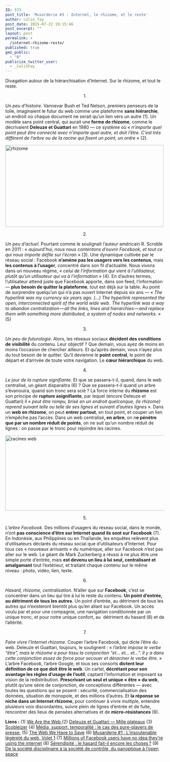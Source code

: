 ```yaml
---
ID: 573
post_title: 'Musarderie #3 : Internet, le rhizome, et le reste'
author: colin_fay
post_date: 2015-07-22 19:15:46
post_excerpt: ""
layout: post
permalink: >
  /internet-rhizome-reste/
published: true
geo_public:
  - "0"
publicize_twitter_user:
  - _ColinFay
---
```

Divagation autour de la hiérarchisation d’Internet. Sur le rhizome, et tout le reste.

<!--more-->
<p style="text-align: center;">1.</p>
<em>Un peu d’histoire</em>. Vannevar Bush et Ted Nelson, premiers penseurs de la toile, imaginaient le futur du web comme une plateforme <strong>sans hiérarchie</strong>, un endroit où chaque document ne serait qu’un lien vers un autre (1). Un modèle sans point central, qui aurait une<strong> forme de rhizome</strong>, comme le décrivaient <strong>Deleuze et Guattari</strong> en 1980 — ce système où «<em> n’importe quel point peut être connecté avec n’importe quel autre, et doit l’être. C’est très différent de l’arbre ou de la racine qui fixent un point, un ordre</em> » (2).

<a href="http://cf.data-bzh.fr/wp-content/uploads/2015/07/rhizome.jpg"><img class="aligncenter size-full wp-image-575" src="http://cf.data-bzh.fr/wp-content/uploads/2015/07/rhizome.jpg" alt="rhizome" width="500" height="259" /></a>
<p style="text-align: center;">2.</p>
<em>Un peu d’actuel</em>. Pourtant comme le soulignait l’auteur américain R. Scroble en 2011 : « <i>aujourd’hui, nous nous contentons d’ouvrir Facebook, et tout ce qui nous importe défile sur l’écran</i> » (3). Une dynamique cultivée par le réseau social : Facebook <strong>n’amène pas les usagers vers les contenus</strong>, mais <strong>les contenus à l’usager</strong>, concentré dans son fil d’actualité. Nous vivons dans un nouveau régime, « <em>celui de l’information qui vient à l’utilisateur, plutôt qu’un utilisateur qui va à l’information</em> » (4). En d’autres termes, l’utilisateur attend juste que Facebook apporte, dans son feed, l’information — <strong>plus besoin de quitter la plateforme</strong>, tout est déjà sur la table. Au point de surprendre quelqu’un qui n’a pas ouvert Internet depuis six ans — « <em>The hyperlink was my currency six years ago. (...) The hyperlink represented the open, interconnected spirit of the world wide web . The hyperlink was a way to abandon centralization — all the links, lines and hierarchies — and replace them with something more distributed, a system of nodes and networks.</em> » (5)
<p style="text-align: center;">3.</p>
<em>Un peu de futurologie</em>. Alors, les réseaux sociaux <strong>décident des conditions de visibilité</strong> du contenu. Leur objectif ? Que demain, vous ayez de moins en moins l’occasion de chercher ailleurs. Et qu’après demain, vous n’ayez plus du tout besoin de le quitter. Qu’il devienne le <strong>point</strong> <strong>central</strong>, le point de départ et d’arrivée de toute votre navigation. Le <strong>cœur hiérarchique</strong> du web.
<p style="text-align: center;">4.</p>
<em>Le jour de la rupture signifiante</em>. Et que se passera-t-il, quand, dans le web centralisé, un géant disparaitra (6) ? Que se passera-t-il quand un arbre s’évanouira, quand son tronc sera scié ? La force interne du <strong>rhizome</strong> est son principe de <strong>rupture asignifiante</strong>, par lequel (encore Deleuze et Guattari) il « <em>peut être rompu, brisé en un endroit quelconque, (le rhizome) reprend suivant telle ou telle de ses lignes et suivant d’autres lignes</em> ». Dans un <strong>web en rhizome</strong>, on peut <strong>entrer partout</strong>, en tout point, et couper un lien n’empêche pas l’accès. Dans un web centralisé<strong>, en arbre</strong>, on n<strong>e pénètre que par un nombre réduit de points</strong>, on ne suit qu’un nombre réduit de lignes : on passe par le tronc pour rejoindre les racines.

<a href="http://cf.data-bzh.fr/wp-content/uploads/2015/07/racines.jpg"><img class="aligncenter size-full wp-image-583" src="http://cf.data-bzh.fr/wp-content/uploads/2015/07/racines.jpg" alt="racines web" width="640" height="238" /></a>
<p style="text-align: center;">5.</p>
<em>L’arbre Facebook</em>. Des millions d’usagers du réseau social, dans le monde, n’ont <strong>pas conscience d’être sur Internet quand ils sont sur Facebook</strong> (7). En Indonésie, aux Philippines ou en Thaïlande, les enquêtes relèvent plus d’utilisateurs déclarés du réseau social que d’utilisateurs d’Internet. Pour tous ces « nouveaux arrivants » du numérique, aller sur Facebook n’est pas aller sur le web. Le géant de Mark Zuckerberg a réussi à ne plus être une simple porte d’entrée, mais <strong>est devenu un lieu à lui seul, centralisant et amalgamant</strong> tout l’extérieur, et traitant chaque contenu sur le même niveau : photo, vidéo, lien, texte.
<p style="text-align: center;">6.</p>
<em>Hasard, rhizome, centralisation</em>. N’aller que sur <strong>Facebook</strong>, c’est se concentrer dans un lieu qui tire à lui le reste du contenu. <strong>Un point d’entrée, au détriment de tous les autres</strong>. Un point d’entrée, au détriment de tous les autres qui n’existeront bientôt plus qu’en allant sur Facebook. Un accès voulu par et pour une compagnie, une navigation conditionnée par un unique tronc, et pour notre unique confort, au  détriment du hasard (8) et de l’altérité.
<p style="text-align: center;">7.</p>
<em>Faire vivre l’Internet rhizome. </em>Couper l’arbre Facebook, qui dicte l’être du web. Deleuze et Guattari, toujours, le soulignent : « <em>l’arbre impose le verbe “être”, mais le rhizome a pour tissu la conjonction “et... et... et...”. Il y a dans cette conjonction assez de force pour secouer et déraciner le verbe être</em>. » L’arbre Facebook, l’arbre Google, et tous ses consorts <strong>dictent leur définition de ce que doit être le web</strong>. Un cartel, <strong>décrétant pour son avantage les règles d’usage de l’outil</strong>, captant l’information et imposant sa vision de la redistribution. <strong>Prescrivant un seul et unique « être » du web</strong>, plutôt qu’une série de conjonction, de conceptions différentes — avec toutes les questions qui se posent : sécurité, commercialisation des données, situation de monopole, et des millions d’autres. Et <strong>la réponse se niche dans un Internet rhizome</strong>, pour continuer à vivre multiple, entendre plusieurs voix discordantes, suivre plein de lignes d’entrée et de fuite, rencontrer des lieux de pensées alternatives et de <strong>micro-résistances</strong> (9).

<strong>Liens :</strong>
(1) <a href="http://archive.wired.com/wired/archive/13.08/tech_pr.html" target="_blank">We Are the Web </a>
(2) <a href="http://2007.updatepixels.net/2007/2007/hyper/rhizome.pdf" target="_blank">Deleuze et Guattari — Mille plateaux</a>
(3) <a href="http://scobleizer.com/" target="_blank">Scobleizer</a>
(4) <a href="http://dumas.ccsd.cnrs.fr/dumas-01130211/document" target="_blank">Média, support, temporalité : le cas des pure-players de presse.</a>
(5) <a href="https://medium.com/matter/the-web-we-have-to-save-2eb1fe15a426" target="_blank">The Web We Have to Save</a>
(6) <a href="http://colinfay.me/2015/07/13/legerete-web-volet-1/" target="_blank">Musarderie #1 : L’insoutenable légèreté du web, Volet 1</a>
(7) <a href="http://qz.com/333313/milliions-of-facebook-users-have-no-idea-theyre-using-the-internet/" target="_blank">Millions of Facebook users have no idea they’re using the internet</a>
(8) <a href="http://www.oeil-au-carre.fr/le-blog/2015/03/16/serendipite-hasard/" target="_blank">Sérendipité : le hasard fait-il encore les choses ?</a>
(9) <a href="http://www.morbleu.com/de-la-societe-disciplinaire-a-la-societe-de-controle-du-panoptique-a-lopen-space/" target="_blank">De la société disciplinaire à la société de contrôle, du panoptique à l’open space </a>